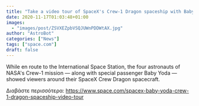 ```yaml
---
title: "Take a video tour of SpaceX's Crew-1 Dragon spaceship with Baby Yoda (and astronauts, too)"
date: 2020-11-17T01:03:48+01:00
images:
  - "images/post/ZSVXEZpbVSQJUWnPDDWtAX.jpg"
author: "AstroBot"
categories: ["News"]
tags: ["space.com"]
draft: false
---
```


While en route to the International Space Station, the four astronauts of NASA's Crew-1 mission — along with special passenger Baby Yoda — showed viewers around their SpaceX Crew Dragon spacecraft. 

Διαβάστε περισσότερα: https://www.space.com/spacex-baby-yoda-crew-1-dragon-spaceship-video-tour

